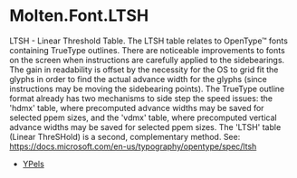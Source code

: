 ﻿  
# Molten.Font.LTSH
LTSH - Linear Threshold Table. <para />
            The LTSH table relates to OpenType™ fonts containing TrueType outlines. <para />
            There are noticeable improvements to fonts on the screen when instructions are carefully applied to the sidebearings. The gain in readability is offset by the necessity for the OS to grid fit the glyphs in order to find the actual advance width for the glyphs (since instructions may be moving the sidebearing points). <para />
            The TrueType outline format already has two mechanisms to side step the speed issues: the 'hdmx' table, where precomputed advance widths may be saved for selected ppem sizes, and the 'vdmx' table, where precomputed vertical advance widths may be saved for selected ppem sizes. The 'LTSH' table (Linear ThreSHold) is a second, complementary method.
            See: https://docs.microsoft.com/en-us/typography/opentype/spec/ltsh 
  
*  [YPels](docs/Molten.Font/Molten/Font/LTSH/YPels.md)